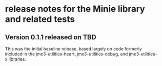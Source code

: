 # release notes for the Minie library and related tests

## Version 0.1.1 released on TBD

This was the initial baseline release, based largely on code formerly
included in the jme3-utilities-heart, jme3-utilities-debug, and
jme3-utilities-x libraries.